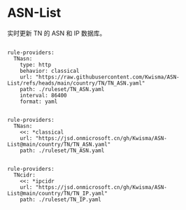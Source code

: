 
# ASN-List

实时更新 TN 的 ASN 和 IP 数据库。

<pre><code class="language-javascript">
rule-providers:
  TNasn:
    type: http
    behavior: classical
    url: "https://raw.githubusercontent.com/Kwisma/ASN-List/refs/heads/main/country/TN/TN_ASN.yaml"
    path: ./ruleset/TN_ASN.yaml
    interval: 86400
    format: yaml
</code></pre>

<pre><code class="language-javascript">
rule-providers:
  TNasn:
    <<: *classical
    url: "https://jsd.onmicrosoft.cn/gh/Kwisma/ASN-List@main/country/TN/TN_ASN.yaml"
    path: ./ruleset/TN_ASN.yaml
</code></pre>

<pre><code class="language-javascript">
rule-providers:
  TNcidr:
    <<: *ipcidr
    url: "https://jsd.onmicrosoft.cn/gh/Kwisma/ASN-List@main/country/TN/TN_IP.yaml"
    path: ./ruleset/TN_IP.yaml
</code></pre>